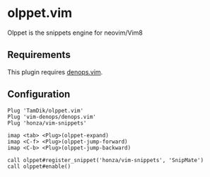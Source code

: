 # olppet.vim

Olppet is the snippets engine for neovim/Vim8

## Requirements

This plugin requires [denops.vim](https://github.com/vim-denops/denops.vim).


## Configuration

```vim
Plug 'TamDik/olppet.vim'
Plug 'vim-denops/denops.vim'
Plug 'honza/vim-snippets'

imap <tab> <Plug>(olppet-expand)
imap <C-f> <Plug>(olppet-jump-forward)
imap <C-b> <Plug>(olppet-jump-backward)

call olppet#register_snippet('honza/vim-snippets', 'SnipMate')
call olppet#enable()
```

